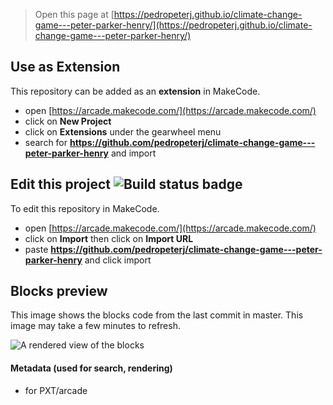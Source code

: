  


> Open this page at [https://pedropeterj.github.io/climate-change-game---peter-parker-henry/](https://pedropeterj.github.io/climate-change-game---peter-parker-henry/)

## Use as Extension

This repository can be added as an **extension** in MakeCode.

* open [https://arcade.makecode.com/](https://arcade.makecode.com/)
* click on **New Project**
* click on **Extensions** under the gearwheel menu
* search for **https://github.com/pedropeterj/climate-change-game---peter-parker-henry** and import

## Edit this project ![Build status badge](https://github.com/pedropeterj/climate-change-game---peter-parker-henry/workflows/MakeCode/badge.svg)

To edit this repository in MakeCode.

* open [https://arcade.makecode.com/](https://arcade.makecode.com/)
* click on **Import** then click on **Import URL**
* paste **https://github.com/pedropeterj/climate-change-game---peter-parker-henry** and click import

## Blocks preview

This image shows the blocks code from the last commit in master.
This image may take a few minutes to refresh.

![A rendered view of the blocks](https://github.com/pedropeterj/climate-change-game---peter-parker-henry/raw/master/.github/makecode/blocks.png)

#### Metadata (used for search, rendering)

* for PXT/arcade
<script src="https://makecode.com/gh-pages-embed.js"></script><script>makeCodeRender("{{ site.makecode.home_url }}", "{{ site.github.owner_name }}/{{ site.github.repository_name }}");</script>
